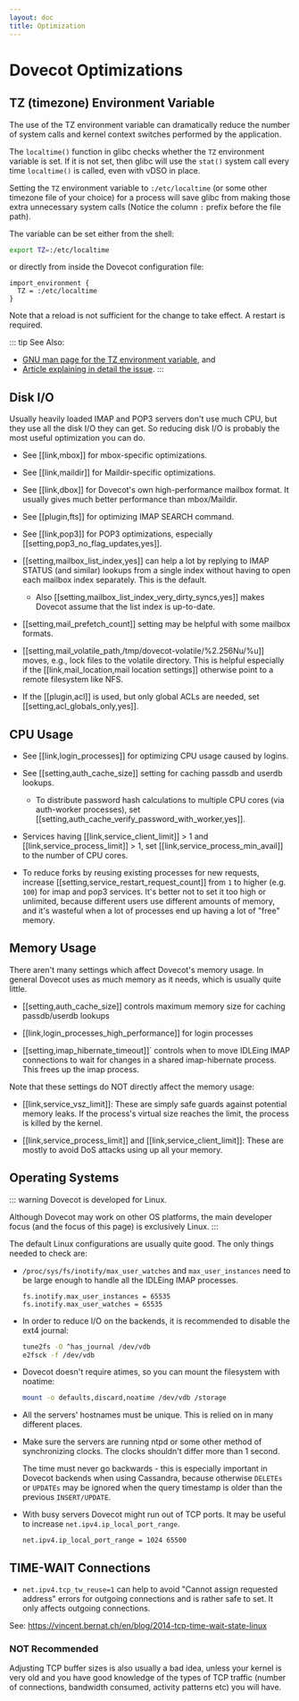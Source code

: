 ```yaml
---
layout: doc
title: Optimization
---
```


# Dovecot Optimizations

## TZ (timezone) Environment Variable

The use of the TZ environment variable can dramatically reduce the number
of system calls and kernel context switches performed by the application.

The `localtime()` function in glibc checks whether the `TZ` environment
variable is set. If it is not set, then glibc will use the `stat()` system
call every time `localtime()` is called, even with vDSO in place.

Setting the `TZ` environment variable to `:/etc/localtime` (or some other
timezone file of your choice) for a process will save glibc from making those
extra unnecessary system calls (Notice the column `:` prefix before the file
path).

The variable can be set either from the shell:

```sh
export TZ=:/etc/localtime
```

or directly from inside the Dovecot configuration file:

```[dovecot.conf]
import_environment {
  TZ = :/etc/localtime
}
```

Note that a reload is not sufficient for the change to take effect. A restart
is required.

::: tip
See Also:
* [GNU man page for the TZ environment variable](https://www.gnu.org/software/libc/manual/html_node/TZ-Variable.html), and
* [Article explaining in detail the issue](https://blog.packagecloud.io/set-environment-variable-save-thousands-of-system-calls/).
:::

## Disk I/O

Usually heavily loaded IMAP and POP3 servers don't use much CPU, but
they use all the disk I/O they can get. So reducing disk I/O is probably
the most useful optimization you can do.

- See [[link,mbox]] for mbox-specific optimizations.

- See [[link,maildir]] for Maildir-specific optimizations.

- See [[link,dbox]] for Dovecot's own
  high-performance mailbox format. It usually gives much better performance
  than mbox/Maildir.

- See [[plugin,fts]] for optimizing IMAP SEARCH command.

- See [[link,pop3]] for POP3 optimizations, especially
  [[setting,pop3_no_flag_updates,yes]].

- [[setting,mailbox_list_index,yes]] can help a lot by replying to IMAP STATUS
  (and similar) lookups from a single index without having to open each
  mailbox index separately. This is the default.

  - Also [[setting,mailbox_list_index_very_dirty_syncs,yes]] makes Dovecot
    assume that the list index is up-to-date.

- [[setting,mail_prefetch_count]] setting may be helpful with some mailbox
  formats.

- [[setting,mail_volatile_path,/tmp/dovecot-volatile/%2.256Nu/%u]] moves, e.g.,
  lock files to the volatile directory. This is helpful especially if the
  [[link,mail_location,mail location settings]] otherwise point to a remote
  filesystem like NFS.

- If the [[plugin,acl]] is used, but only global ACLs are needed, set
  [[setting,acl_globals_only,yes]].

## CPU Usage

- See [[link,login_processes]] for optimizing CPU usage caused by logins.

- See [[setting,auth_cache_size]] setting for caching passdb and userdb
  lookups.

  - To distribute password hash calculations to multiple CPU cores (via
    auth-worker processes), set
    [[setting,auth_cache_verify_password_with_worker,yes]].

- Services having [[link,service_client_limit]] &gt; 1 and
  [[link,service_process_limit]] &gt; 1, set [[link,service_process_min_avail]]
  to the number of CPU cores.

- To reduce forks by reusing existing processes for new requests, increase
  [[setting,service_restart_request_count]] from `1` to higher (e.g. `100`)
  for imap and pop3 services. It's better not to set it too high or unlimited,
  because different users use different amounts of memory, and it's wasteful
  when a lot of processes end up having a lot of "free" memory.

## Memory Usage

There aren't many settings which affect Dovecot's memory usage. In
general Dovecot uses as much memory as it needs, which is usually quite
little.

- [[setting,auth_cache_size]] controls maximum memory size for caching
  passdb/userdb lookups

- [[link,login_processes_high_performance]] for login processes

- [[setting,imap_hibernate_timeout]]` controls when to move IDLEing IMAP
  connections to wait for changes in a shared imap-hibernate process.
  This frees up the imap process.

Note that these settings do NOT directly affect the memory usage:

- [[link,service_vsz_limit]]: These are simply safe guards against
  potential memory leaks. If the process's virtual size reaches the
  limit, the process is killed by the kernel.

- [[link,service_process_limit]] and [[link,service_client_limit]]: These
  are mostly to avoid DoS attacks using up all your memory.

## Operating Systems

::: warning
Dovecot is developed for Linux.

Although Dovecot may work on other OS platforms, the main developer focus (and
the focus of this page) is exclusively Linux.
:::

The default Linux configurations are usually quite good. The only things needed
to check are:

* `/proc/sys/fs/inotify/max_user_watches` and `max_user_instances` need to
  be large enough to handle all the IDLEing IMAP processes.

  ```
  fs.inotify.max_user_instances = 65535
  fs.inotify.max_user_watches = 65535
  ```

* In order to reduce I/O on the backends, it is recommended to disable the
  ext4 journal:

  ```sh
  tune2fs -O ^has_journal /dev/vdb
  e2fsck -f /dev/vdb
  ```

* Dovecot doesn't require atimes, so you can mount the filesystem with noatime:

  ```sh
  mount -o defaults,discard,noatime /dev/vdb /storage
  ```

* All the servers' hostnames must be unique. This is relied on in many
  different places.
* Make sure the servers are running ntpd or some other method of synchronizing
  clocks. The clocks shouldn't differ more than 1 second.

  The time must never go backwards - this is especially important in Dovecot
  backends when using Cassandra, because otherwise `DELETEs` or `UPDATEs` may
  be ignored when the query timestamp is older than the previous
  `INSERT/UPDATE`.

* With busy servers Dovecot might run out of TCP ports. It may be useful to
  increase `net.ipv4.ip_local_port_range`.

  ```
  net.ipv4.ip_local_port_range = 1024 65500
  ```

## TIME-WAIT Connections

* `net.ipv4.tcp_tw_reuse=1` can help to avoid "Cannot assign requested
  address" errors for outgoing connections and is rather safe to set. It
  only affects outgoing connections.

See: https://vincent.bernat.ch/en/blog/2014-tcp-time-wait-state-linux

### NOT Recommended

Adjusting TCP buffer sizes is also usually a bad idea, unless your kernel
is very old and you have good knowledge of the types of TCP traffic (number
of connections, bandwidth consumed, activity patterns etc) you will have.
